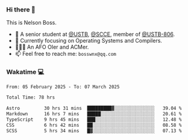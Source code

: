 ### Hi there 👋

<!--
**bosswnx/bosswnx** is a ✨ _special_ ✨ repository because its `README.md` (this file) appears on your GitHub profile.

Here are some ideas to get you started:

- 🔭 I’m currently working on ...
- 🌱 I’m currently learning ...
- 👯 I’m looking to collaborate on ...
- 🤔 I’m looking for help with ...
- 💬 Ask me about ...
- 📫 How to reach me: ...
- 😄 Pronouns: ...
- ⚡ Fun fact: ...
-->

This is Nelson Boss.

- 🏫 A senior student at [@USTB](https://www.ustb.edu.cn/), [@SCCE](https://scce.ustb.edu.cn/), member of [@USTB-806](https://ustb-806.github.io/).
- 🌱 Currently focusing on Operating Systems and Compilers.
- 🧑🏻‍💻 An AFO OIer and ACMer.
- 📫 Feel free to reach me: `bosswnx@qq.com`

### Wakatime 💻

<!--START_SECTION:waka-->

```txt
From: 05 February 2025 - To: 07 March 2025

Total Time: 78 hrs

Astro         30 hrs 31 mins  █████████▓░░░░░░░░░░░░░░░   39.04 %
Markdown      16 hrs 7 mins   █████░░░░░░░░░░░░░░░░░░░░   20.61 %
TypeScript    9 hrs 45 mins   ███░░░░░░░░░░░░░░░░░░░░░░   12.48 %
CSS           6 hrs 42 mins   ██░░░░░░░░░░░░░░░░░░░░░░░   08.58 %
SCSS          5 hrs 34 mins   █▓░░░░░░░░░░░░░░░░░░░░░░░   07.13 %
```

<!--END_SECTION:waka-->
